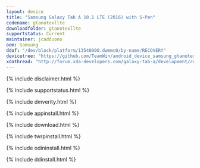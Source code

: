 ```yaml
---
layout: device
title: "Samsung Galaxy Tab A 10.1 LTE (2016) with S-Pen"
codename: gtanotexllte
downloadfolder: gtanotexllte
supportstatus: Current
maintainer: jcadduono
oem: Samsung
ddof: "/dev/block/platform/13540000.dwmmc0/by-name/RECOVERY"
devicetree: "https://github.com/TeamWin/android_device_samsung_gtanotexllte"
xdathread: "http://forum.xda-developers.com/galaxy-tab-a/development/recovery-official-twrp-galaxy-tab-10-1-t3473023"
---
```


{% include disclaimer.html %}

{% include supportstatus.html %}

{% include dmverity.html %}

{% include appinstall.html %}

{% include download.html %}

{% include twrpinstall.html %}

{% include odininstall.html %}

{% include ddinstall.html %}
